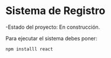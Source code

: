 <h1>Sistema de Registro</h1>

-Estado del proyecto: En construcción.

Para ejecutar el sistema debes poner: 

```npm installl react```
